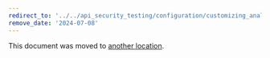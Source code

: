 ```yaml
---
redirect_to: '../../api_security_testing/configuration/customizing_analyzer_settings.md'
remove_date: '2024-07-08'
---
```


This document was moved to [another location](../../api_security_testing/configuration/customizing_analyzer_settings.md).

<!-- This redirect file can be deleted after <2024-07-08>. -->
<!-- Redirects that point to other docs in the same project expire in three months. -->
<!-- Redirects that point to docs in a different project or site (for example, link is not relative and starts with `https:`) expire in one year. -->
<!-- Before deletion, see: https://docs.gitlab.com/ee/development/documentation/redirects.html -->
